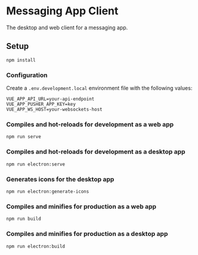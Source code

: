 # Messaging App Client

The desktop and web client for a messaging app.

## Setup
```
npm install
```

### Configuration

Create a `.env.development.local` environment file with the following values:

```dotenv
VUE_APP_API_URL=your-api-endpoint
VUE_APP_PUSHER_APP_KEY=key
VUE_APP_WS_HOST=your-websockets-host
```

### Compiles and hot-reloads for development as a web app
```
npm run serve
```

### Compiles and hot-reloads for development as a desktop app
```
npm run electron:serve
```

### Generates icons for the desktop app
```
npm run electron:generate-icons
```

### Compiles and minifies for production as a web app
```
npm run build
```

### Compiles and minifies for production as a desktop app
```
npm run electron:build
```
